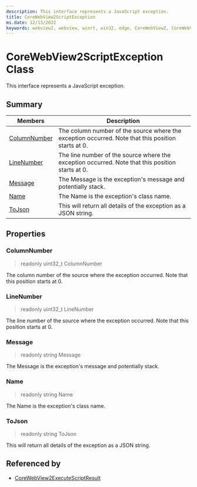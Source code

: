 ```yaml
---
description: This interface represents a JavaScript exception.
title: CoreWebView2ScriptException
ms.date: 12/13/2022
keywords: webview2, webview, winrt, win32, edge, CoreWebView2, CoreWebView2Controller, browser control, edge html, CoreWebView2ScriptException
---
```


# CoreWebView2ScriptException Class



This interface represents a JavaScript exception.

## Summary

Members|Description
--|--
[ColumnNumber](#columnnumber) | The column number of the source where the exception occurred. Note that this position starts at 0.
[LineNumber](#linenumber) | The line number of the source where the exception occurred. Note that this position starts at 0.
[Message](#message) | The Message is the exception's message and potentially stack.
[Name](#name) | The Name is the exception's class name.
[ToJson](#tojson) | This will return all details of the exception as a JSON string.

## Properties

### ColumnNumber

> readonly  uint32_t ColumnNumber

The column number of the source where the exception occurred. Note that this position starts at 0.

### LineNumber

> readonly  uint32_t LineNumber

The line number of the source where the exception occurred. Note that this position starts at 0.

### Message

> readonly  string Message

The Message is the exception's message and potentially stack.

### Name

> readonly  string Name

The Name is the exception's class name.

### ToJson

> readonly  string ToJson

This will return all details of the exception as a JSON string.






## Referenced by

- [CoreWebView2ExecuteScriptResult](corewebview2executescriptresult.md)

